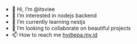 - 👋 Hi, I’m @itsviee
- 👀 I’m interested in nodejs backend 
- 🌱 I’m currently learning nestjs
- 💞️ I’m looking to collaborate on beautiful projects 
- 📫 How to reach me hy@epa.my.id

<!---
itsviee/itsviee is a ✨ special ✨ repository because its `README.md` (this file) appears on your GitHub profile.
You can click the Preview link to take a look at your changes.
--->
